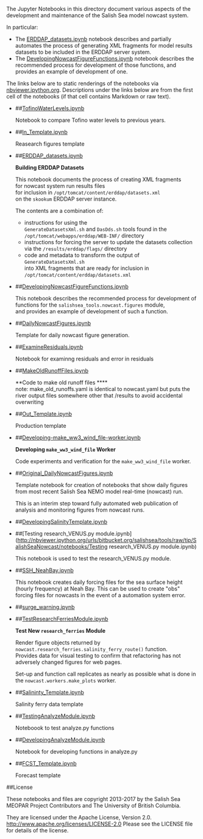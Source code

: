 The Jupyter Notebooks in this directory document
various aspects of the development and maintenance of the Salish Sea
model nowcast system.

In particular:

* The [ERDDAP_datasets.ipynb](http://nbviewer.ipython.org/urls/bitbucket.org/salishsea/tools/raw/tip/SalishSeaNowcast/notebooks/ERDDAP_datasets.ipynb)
  notebook describes and partially automates the process of generating
  XML fragments for model results datasets to be included in the ERDDAP
  server system.
* The
[DevelopingNowcastFigureFunctions.ipynb](http://nbviewer.ipython.org/urls/bitbucket.org/salishsea/tools/raw/tip/SalishSeaNowcast/notebooks/DevelopingNowcastFigureFunctions.ipynb)
  notebook describes the recommended process for development of those functions,
  and provides an example of development of one.


The links below are to static renderings of the notebooks via
[nbviewer.ipython.org](http://nbviewer.ipython.org/).
Descriptions under the links below are from the first cell of the notebooks
(if that cell contains Markdown or raw text).

* ##[TofinoWaterLevels.ipynb](http://nbviewer.ipython.org/urls/bitbucket.org/salishsea/tools/raw/tip/SalishSeaNowcast/notebooks/TofinoWaterLevels.ipynb)  
    
    Notebook to compare Tofino water levels to previous years.  

* ##[In_Template.ipynb](http://nbviewer.ipython.org/urls/bitbucket.org/salishsea/tools/raw/tip/SalishSeaNowcast/notebooks/In_Template.ipynb)  
    
    Reasearch figures template  

* ##[ERDDAP_datasets.ipynb](http://nbviewer.ipython.org/urls/bitbucket.org/salishsea/tools/raw/tip/SalishSeaNowcast/notebooks/ERDDAP_datasets.ipynb)  
    
    **Building ERDDAP Datasets**  
      
    This notebook documents the process of creating XML fragments  
    for nowcast system run results files  
    for inclusion in `/opt/tomcat/content/erddap/datasets.xml`  
    on the `skookum` ERDDAP server instance.  
      
    The contents are a combination of:  
      
    * instructions for using the  
    `GenerateDatasetsXml.sh` and `DasDds.sh` tools found in the  
    `/opt/tomcat/webapps/erddap/WEB-INF/` directory  
    * instructions for forcing the server to update the datasets collection  
    via the `/results/erddap/flags/` directory  
    * code and metadata to transform the output of `GenerateDatasetsXml.sh`  
    into XML fragments that are ready for inclusion in `/opt/tomcat/content/erddap/datasets.xml`  

* ##[DevelopingNowcastFigureFunctions.ipynb](http://nbviewer.ipython.org/urls/bitbucket.org/salishsea/tools/raw/tip/SalishSeaNowcast/notebooks/DevelopingNowcastFigureFunctions.ipynb)  
    
    This notebook describes the recommended process for development of  
    functions for the `salishsea_tools.nowcast.figures` module,  
    and provides an example of development of such a function.  

* ##[DailyNowcastFigures.ipynb](http://nbviewer.ipython.org/urls/bitbucket.org/salishsea/tools/raw/tip/SalishSeaNowcast/notebooks/DailyNowcastFigures.ipynb)  
    
    Template for daily nowcast figure generation.  

* ##[ExamineResiduals.ipynb](http://nbviewer.ipython.org/urls/bitbucket.org/salishsea/tools/raw/tip/SalishSeaNowcast/notebooks/ExamineResiduals.ipynb)  
    
    Notebook for examinng residuals and error in residuals  

* ##[MakeOldRunoffFiles.ipynb](http://nbviewer.ipython.org/urls/bitbucket.org/salishsea/tools/raw/tip/SalishSeaNowcast/notebooks/MakeOldRunoffFiles.ipynb)  
    
    **Code to make old runoff files ****  
    note: make_old_runoffs.yaml is identical to nowcast.yaml but puts the river output files somewhere other that /results to avoid accidental overwriting  

* ##[Out_Template.ipynb](http://nbviewer.ipython.org/urls/bitbucket.org/salishsea/tools/raw/tip/SalishSeaNowcast/notebooks/Out_Template.ipynb)  
    
    Production template  

* ##[Developing-make_ww3_wind_file-worker.ipynb](http://nbviewer.ipython.org/urls/bitbucket.org/salishsea/tools/raw/tip/SalishSeaNowcast/notebooks/Developing-make_ww3_wind_file-worker.ipynb)  
    
    **Developing `make_ww3_wind_file` Worker**  
      
    Code experiments and verification for the `make_ww3_wind_file` worker.  

* ##[Original_DailyNowcastFigures.ipynb](http://nbviewer.ipython.org/urls/bitbucket.org/salishsea/tools/raw/tip/SalishSeaNowcast/notebooks/Original_DailyNowcastFigures.ipynb)  
    
    Template notebook for creation of notebooks that show daily figures  
    from most recent Salish Sea NEMO model real-time (nowcast) run.  
      
    This is an interim step toward fully automated web publication of  
    analysis and monitoring figures from nowcast runs.  

* ##[DevelopingSalinityTemplate.ipynb](http://nbviewer.ipython.org/urls/bitbucket.org/salishsea/tools/raw/tip/SalishSeaNowcast/notebooks/DevelopingSalinityTemplate.ipynb)  
    
* ##[Testing research_VENUS.py module.ipynb](http://nbviewer.ipython.org/urls/bitbucket.org/salishsea/tools/raw/tip/SalishSeaNowcast/notebooks/Testing research_VENUS.py module.ipynb)  
    
    This notebook is used to test the research_VENUS.py module.  

* ##[SSH_NeahBay.ipynb](http://nbviewer.ipython.org/urls/bitbucket.org/salishsea/tools/raw/tip/SalishSeaNowcast/notebooks/SSH_NeahBay.ipynb)  
    
    This notebook creates daily forcing files for the sea surface height (hourly frequency) at Neah Bay. This can be used to create "obs" forcing files for nowcasts in the event of a automation system error.  

* ##[surge_warning.ipynb](http://nbviewer.ipython.org/urls/bitbucket.org/salishsea/tools/raw/tip/SalishSeaNowcast/notebooks/surge_warning.ipynb)  
    
* ##[TestResearchFerriesModule.ipynb](http://nbviewer.ipython.org/urls/bitbucket.org/salishsea/tools/raw/tip/SalishSeaNowcast/notebooks/TestResearchFerriesModule.ipynb)  
    
    **Test New `research_ferries` Module**  
      
    Render figure objects returned by `nowcast.research_ferries.salinity_ferry_route()` function.  
    Provides data for visual testing to confirm that refactoring has not adversely changed figures for web pages.  
      
    Set-up and function call replicates as nearly as possible what is done in the `nowcast.workers.make_plots` worker.  

* ##[Salininty_Template.ipynb](http://nbviewer.ipython.org/urls/bitbucket.org/salishsea/tools/raw/tip/SalishSeaNowcast/notebooks/Salininty_Template.ipynb)  
    
    Salinity ferry data template  

* ##[TestingAnalyzeModule.ipynb](http://nbviewer.ipython.org/urls/bitbucket.org/salishsea/tools/raw/tip/SalishSeaNowcast/notebooks/TestingAnalyzeModule.ipynb)  
    
    Noteboook to test analyze.py functions  

* ##[DevelopingAnalyzeModule.ipynb](http://nbviewer.ipython.org/urls/bitbucket.org/salishsea/tools/raw/tip/SalishSeaNowcast/notebooks/DevelopingAnalyzeModule.ipynb)  
    
    Notebook for developing functions in analyze.py  

* ##[FCST_Template.ipynb](http://nbviewer.ipython.org/urls/bitbucket.org/salishsea/tools/raw/tip/SalishSeaNowcast/notebooks/FCST_Template.ipynb)  
    
    Forecast template  


##License

These notebooks and files are copyright 2013-2017
by the Salish Sea MEOPAR Project Contributors
and The University of British Columbia.

They are licensed under the Apache License, Version 2.0.
http://www.apache.org/licenses/LICENSE-2.0
Please see the LICENSE file for details of the license.
